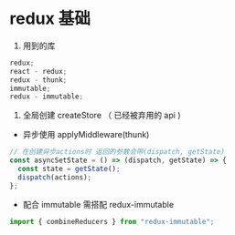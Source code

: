 # redux 基础

1. 用到的库

```javascript
redux;
react - redux;
redux - thunk;
immutable;
redux - immutable;
```

1. 全局创建 createStore （ 已经被弃用的 api )

- 异步使用 applyMiddleware(thunk)

```javascript
// 在创建异步actions时 返回的参数会带(dispatch, getState)
const asyncSetState = () => (dispatch, getState) => {
  const state = getState();
  dispatch(actions);
};
```

- 配合 immutable 需搭配 redux-immutable

```javascript
import { combineReducers } from "redux-immutable";
```
